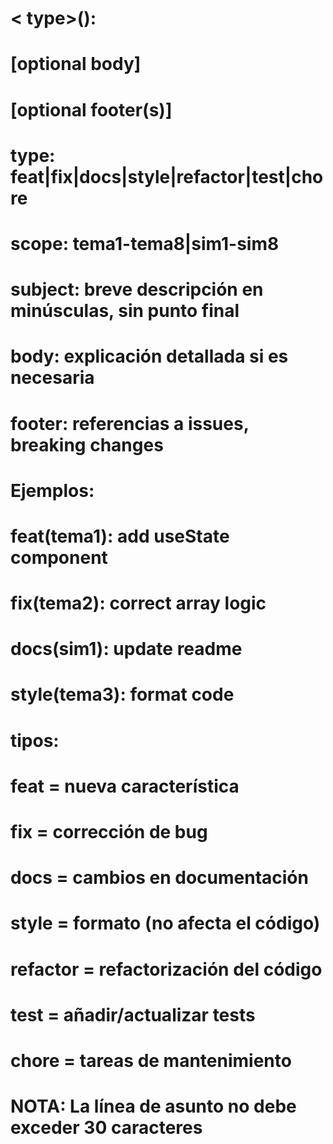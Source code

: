 # < type>(<scope>): <subject>

# [optional body]

# [optional footer(s)]

# type: feat|fix|docs|style|refactor|test|chore

# scope: tema1-tema8|sim1-sim8

# subject: breve descripción en minúsculas, sin punto final

# body: explicación detallada si es necesaria

# footer: referencias a issues, breaking changes

# Ejemplos:

# feat(tema1): add useState component

# fix(tema2): correct array logic

# docs(sim1): update readme

# style(tema3): format code

# tipos:

# feat = nueva característica

# fix = corrección de bug

# docs = cambios en documentación

# style = formato (no afecta el código)

# refactor = refactorización del código

# test = añadir/actualizar tests

# chore = tareas de mantenimiento

# NOTA: La línea de asunto no debe exceder 30 caracteres
